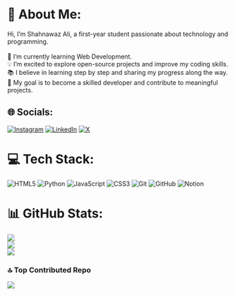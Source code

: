 # 💫 About Me:
Hi, I’m Shahnawaz Ali, a first-year student passionate about technology and programming.<br><br>🌱 I’m currently learning Web Development.<br>💡 I’m excited to explore open-source projects and improve my coding skills.<br>📚 I believe in learning step by step and sharing my progress along the way.<br>🎯 My goal is to become a skilled developer and contribute to meaningful projects.


## 🌐 Socials:
[![Instagram](https://img.shields.io/badge/Instagram-%23E4405F.svg?logo=Instagram&logoColor=white)](https://instagram.com/theshahnawazali_) [![LinkedIn](https://img.shields.io/badge/LinkedIn-%230077B5.svg?logo=linkedin&logoColor=white)](https://linkedin.com/in/theshahnawazali) [![X](https://img.shields.io/badge/X-black.svg?logo=X&logoColor=white)](https://x.com/Th_shahnawazali) 

# 💻 Tech Stack:
![HTML5](https://img.shields.io/badge/html5-%23E34F26.svg?style=for-the-badge&logo=html5&logoColor=white) ![Python](https://img.shields.io/badge/python-3670A0?style=for-the-badge&logo=python&logoColor=ffdd54) ![JavaScript](https://img.shields.io/badge/javascript-%23323330.svg?style=for-the-badge&logo=javascript&logoColor=%23F7DF1E) ![CSS3](https://img.shields.io/badge/css3-%231572B6.svg?style=for-the-badge&logo=css3&logoColor=white) ![Git](https://img.shields.io/badge/git-%23F05033.svg?style=for-the-badge&logo=git&logoColor=white) ![GitHub](https://img.shields.io/badge/github-%23121011.svg?style=for-the-badge&logo=github&logoColor=white) ![Notion](https://img.shields.io/badge/Notion-%23000000.svg?style=for-the-badge&logo=notion&logoColor=white)
# 📊 GitHub Stats:
![](https://github-readme-stats.vercel.app/api?username=theshahnawazali&theme=dark&hide_border=false&include_all_commits=true&count_private=true)<br/>
![](https://nirzak-streak-stats.vercel.app/?user=theshahnawazali&theme=dark&hide_border=false)<br/>
![](https://github-readme-stats.vercel.app/api/top-langs/?username=theshahnawazali&theme=dark&hide_border=false&include_all_commits=true&count_private=true&layout=compact)

### 🔝 Top Contributed Repo
![](https://github-contributor-stats.vercel.app/api?username=theshahnawazali&limit=5&theme=dark&combine_all_yearly_contributions=true)

<!-- Proudly created with GPRM ( https://gprm.itsvg.in ) -->
